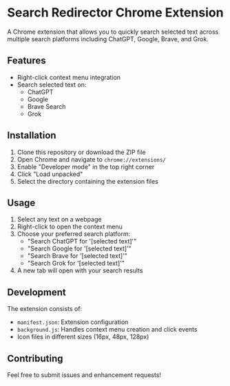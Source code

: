 # Search Redirector Chrome Extension

A Chrome extension that allows you to quickly search selected text across multiple search platforms including ChatGPT, Google, Brave, and Grok.

## Features

- Right-click context menu integration
- Search selected text on:
  - ChatGPT
  - Google
  - Brave Search
  - Grok

## Installation

1. Clone this repository or download the ZIP file
2. Open Chrome and navigate to `chrome://extensions/`
3. Enable "Developer mode" in the top right corner
4. Click "Load unpacked"
5. Select the directory containing the extension files

## Usage

1. Select any text on a webpage
2. Right-click to open the context menu
3. Choose your preferred search platform:
   - "Search ChatGPT for '[selected text]'"
   - "Search Google for '[selected text]'"
   - "Search Brave for '[selected text]'"
   - "Search Grok for '[selected text]'"
4. A new tab will open with your search results

## Development

The extension consists of:
- `manifest.json`: Extension configuration
- `background.js`: Handles context menu creation and click events
- Icon files in different sizes (16px, 48px, 128px)

## Contributing

Feel free to submit issues and enhancement requests! 